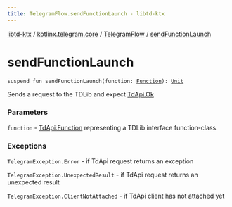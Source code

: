 ```yaml
---
title: TelegramFlow.sendFunctionLaunch - libtd-ktx
---
```


[libtd-ktx](../../index.html) / [kotlinx.telegram.core](../index.html) / [TelegramFlow](index.html) / [sendFunctionLaunch](./send-function-launch.html)

# sendFunctionLaunch

`suspend fun sendFunctionLaunch(function: `[`Function`](https://tdlibx.github.io/td/docs/org/drinkless/td/libcore/telegram/TdApi/Function.html)`): `[`Unit`](https://kotlinlang.org/api/latest/jvm/stdlib/kotlin/-unit/index.html)

Sends a request to the TDLib and expect [TdApi.Ok](https://tdlibx.github.io/td/docs/org/drinkless/td/libcore/telegram/TdApi/Ok.html)

### Parameters

`function` - [TdApi.Function](https://tdlibx.github.io/td/docs/org/drinkless/td/libcore/telegram/TdApi/Function.html) representing a TDLib interface function-class.

### Exceptions

`TelegramException.Error` - if TdApi request returns an exception

`TelegramException.UnexpectedResult` - if TdApi request returns an unexpected result

`TelegramException.ClientNotAttached` - if TdApi client has not attached yet